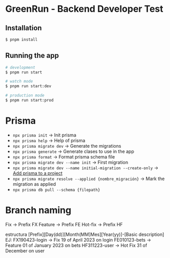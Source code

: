 # GreenRun - Backend Developer Test

## Installation

```bash
$ pnpm install
```

## Running the app

```bash
# development
$ pnpm run start

# watch mode
$ pnpm run start:dev

# production mode
$ pnpm run start:prod
```

# Prisma

- `npx prisma init` -> Init prisma
- `npx prisma help` -> Help of prisma
- `npx prisma migrate dev` -> Generate the migrations
- `npx prisma generate` -> Generate clases to use in the app
- `npx prisma format` -> Format prisma schema file
- `npx prisma migrate dev --name init` -> First migration
- `npx prisma migrate dev --name initial-migration --create-only` -> [Add prisma to a project](https://www.prisma.io/docs/guides/database/developing-with-prisma-migrate/add-prisma-migrate-to-a-project)
- `npx prisma migrate resolve --applied {nombre_migración}` -> Mark the migration as applied
- `npx prisma db pull --schema {filepath}`

# Branch naming

Fix → Prefix FX
Feature → Prefix FE
Hot-fix → Prefix HF

estructura [Prefix][Day(dd)][Month(MM]Mes][Year(yy)]-[Basic description]
EJ: 
FX190423-login → Fix 19 of April 2023 on login
FE010123-bets → Feature 01 of January 2023 on bets
HF311223-user → Hot Fix 31 of December on user
